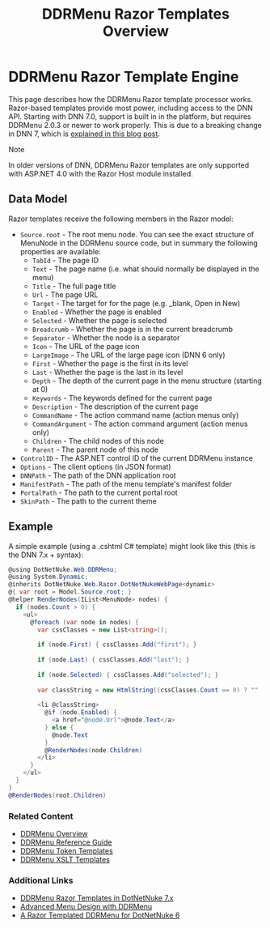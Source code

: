 ﻿---
uid: ddrmenu-razor-templates-overview
locale: en
title: DDRMenu Razor Templates Overview
dnnversion: 09.02.00
previous-topic: ddrmenu-reference-guide
next-topic: ddrmenu-token-tenplates
related-topics: theme-objects,themes,create-theme
links: ["[DNN Wiki: DotNetNuke Skins](https://www.dnnsoftware.com/wiki/dotnetnuke-skins)","[DNN Community blog: DotNetNuke Skinning 101 (Part 3) by Joe Brinkman](https://www.dnnsoftware.com/community-blog/cid/131995/dotnetnuke-skinning-101-part-3)","[DNN Professional Training: Creating HTML Skins](https://www.dnnsoftware.com/services/professional-training/training-videos-subscription/skinning-2-creating-html-skins)","[Skinning Tool / Online Reference for DNN Skins & Container Objects by 10 Pound Gorilla](https://www.10poundgorilla.com)"]
---

# DDRMenu Razor Template Engine  

This page describes how the DDRMenu Razor template processor works. Razor-based templates provide most power, including access to the DNN API. Starting with DNN 7.0, support is built in in the platform, but requires DDRMenu 2.0.3 or newer to work properly. This is due to a breaking change in DNN 7, which is [explained in this blog post](http://www.dnnsoftware.com/Resources/Blogs/EntryId/3619/ContentItemId/150607/DDRMenu-Razor-Templates-in-DotNetNuke-7-x.aspx).  

> [!NOTE]
>
> In older versions of DNN, DDRMenu Razor templates are only supported with ASP.NET 4.0 with the Razor Host module installed.
> 

## Data Model

Razor templates receive the following members in the Razor model:

*   `Source.root` - The root menu node. You can see the exact structure of MenuNode in the DDRMenu source code, but in summary the following properties are available:
    *   `TabId` - The page ID
    *   `Text` - The page name (i.e. what should normally be displayed in the menu)
    *   `Title` - The full page title
    *   `Url` - The page URL
    *   `Target` - The target for for the page (e.g. _blank, Open in New)
    *   `Enabled` - Whether the page is enabled
    *   `Selected` - Whether the page is selected
    *   `Breadcrumb` - Whether the page is in the current breadcrumb
    *   `Separator` - Whether the node is a separator
    *   `Icon` - The URL of the page icon
    *   `LargeImage` - The URL of the large page icon (DNN 6 only)
    *   `First` - Whether the page is the first in its level
    *   `Last` - Whether the page is the last in its level
    *   `Depth` - The depth of the current page in the menu structure (starting at 0)
    *   `Keywords` - The keywords defined for the current page
    *   `Description` - The description of the current page
    *   `CommandName` - The action command name (action menus only)
    *   `CommandArgument` - The action command argument (action menus only)
    *   `Children` - The child nodes of this node
    *   `Parent` - The parent node of this node
*   `ControlID` - The ASP.NET control ID of the current DDRMenu instance
*   `Options` - The client options (in JSON format)
*   `DNNPath` - The path of the DNN application root
*   `ManifestPath` - The path of the menu template's manifest folder
*   `PortalPath` - The path to the current portal root
*   `SkinPath` - The path to the current theme

## Example

A simple example (using a .cshtml C# template) might look like this (this is the DNN 7.x + syntax):

```csharp
@using DotNetNuke.Web.DDRMenu;
@using System.Dynamic; 
@inherits DotNetNuke.Web.Razor.DotNetNukeWebPage<dynamic>
@{ var root = Model.Source.root; }
@helper RenderNodes(IList<MenuNode> nodes) {
  if (nodes.Count > 0) {
    <ul>
      @foreach (var node in nodes) {
        var cssClasses = new List<string>();
        
        if (node.First) { cssClasses.Add("first"); }
        
        if (node.Last) { cssClasses.Add("last"); }
        
        if (node.Selected) { cssClasses.Add("selected"); }
        
        var classString = new HtmlString((cssClasses.Count == 0) ? "" : (" class=\"" + String.Join(" ", cssClasses.ToArray()) + "\""));
        
        <li @classString>
          @if (node.Enabled) {
            <a href="@node.Url">@node.Text</a>
          } else {
            @node.Text
          }
          @RenderNodes(node.Children)
        </li>
      }
    </ul>
  }
}
@RenderNodes(root.Children)
```

### Related Content  

*   [DDRMenu Overview](xref:ddrmenu-overview)  
*   [DDRMenu Reference Guide](xref:ddrmenu-reference-guide)  
*   [DDRMenu Token Templates](xref:ddrmenu-token-templates)  
*   [DDRMenu XSLT Templates](xref:ddrmenu-xslt-templates)  

### Additional Links  

*   [DDRMenu Razor Templates in DotNetNuke 7.x](http://www.dnnsoftware.com/Resources/Blogs/EntryId/3619/ContentItemId/150607/DDRMenu-Razor-Templates-in-DotNetNuke-7-x.aspx)  
*   [Advanced Menu Design with DDRMenu](http://www.dnnsoftware.com/Resources/Blogs/EntryId/3446/Advanced-Menu-Design-with-DDRMenu.aspx)  
*   [A Razor Templated DDRMenu for DotNetNuke 6](http://www.aubrett.com/InformationTechnology/WebDevelopment/CMSPlatforms/DotNetNuke/RazorTemplatedDDRMenu.aspx)  